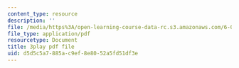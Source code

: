 ```yaml
---
content_type: resource
description: ''
file: /media/https%3A/open-learning-course-data-rc.s3.amazonaws.com/6-004-computation-structures-spring-2017/d5d5c5a7885ac9ef8e8052a5fd51df3e_xd35dftjRrc.pdf
file_type: application/pdf
resourcetype: Document
title: 3play pdf file
uid: d5d5c5a7-885a-c9ef-8e80-52a5fd51df3e
---
```

